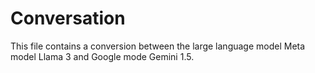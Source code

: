 # Conversation
This file contains a conversion between the large language model Meta model Llama 3 and Google mode Gemini 1.5.

